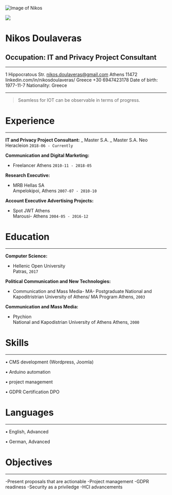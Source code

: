 
![Image of Nikos](https://github.com/NikosDoulaveras/MyCV/PB250057l2l.jpg) 



<img src="https://github.com/NikosDoulaveras/MyCV/PB250057l2l.jpg"  />


Nikos Doulaveras
============

Occupation: IT and Privacy Project Consultant 
-----------------------------------

-------------------     ----------------------------
1 Hippocratous Str.       nikos.doulaveras@gmail.com
Athens 11472        linkedin.com/in/nikosdoulaveras/ 
Greece                                +30 6947423178
Date of birth: 1977-11-7         Nationality: Greece 
-------------------     ----------------------------

 >  Seamless for IOT can be observable in terms of progress.  
 

# Experience
----------

**IT and Privacy Project Consultant:**
_  Master S.A. _
Master S.A. 
Neo Heracleion 
`2018-06 - Currently`


**Communication and Digital Marketing:**
* Freelancer 
Athens 
`2010-11 - 2018-05`


**Research Executive:**            
* MRB Hellas SA  
Ampelokipoi, Athens 
`2007-07 - 2010-10`


**Account Executive Advertising Projects:**                
* Spot JWT Athens  
Marousi- Athens 
`2004-05 - 2016-12`

            
# Education
----------
**Computer Science:**           
* Hellenic Open University  
Patras, `2017`


**Political Communication and New Technologies:**               
* Communication and Mass Media- MA- Postgraduate 
National and Kapoditristrian University of Athens/ MA Program 
Athens, `2003`


**Communication and Mass Media:**               
* Ptychion  
National and Kapodistrian University of Athens 
Athens, `2000`


# Skills
----------
       
• CMS development (Wordpress, Joomla)
            
• Arduino automation
            
• project management
            
• GDPR Certification DPO 

 
 # Languages
----------
        
• English, Advanced
            
• German, Advanced 


# Objectives 
----------
       
-Present proposals that are actionable
-Project management
-GDPR readiness
-Security as a priviledge
-HCI advancements  
